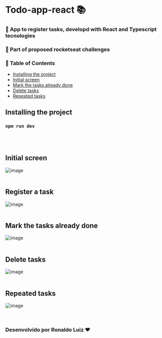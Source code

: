 # Todo-app-react :books:
### 📜 App to register tasks, developd with React and Typescript tecnologies
### 🚀 Part of proposed rocketseat challenges

### 📑 Table of Contents
   * [Installing the project](#register-a-task)
   * [Initial screen](#initial-screen)
   * [Mark the tasks already done](#mark-the-tasks-already-done)
   * [Delete tasks](#delete-tasks)
   * [Repeated tasks](#repeated-tasks)


## Installing the project
###  <code>npm run dev</code>
<br/>
<br/>

## Initial screen
![image](https://user-images.githubusercontent.com/121819777/218290740-b614d18a-2522-4560-a65b-36eb61839fb0.png)
<br/>
<br/>

## Register a task
![image](https://user-images.githubusercontent.com/121819777/218291127-ebb71807-3c00-42a9-aa9f-302ec67db1bc.png)
<br/>
<br/>

## Mark the tasks already done
![image](https://user-images.githubusercontent.com/121819777/218290829-3d609b99-dd53-41b5-8aec-56486a1bceaf.png)
<br/>
<br/>

## Delete tasks
![image](https://user-images.githubusercontent.com/121819777/218291008-c6705031-31ac-4a55-8fc8-05cc38764335.png)
<br/>
<br/>

## Repeated tasks
![image](https://user-images.githubusercontent.com/121819777/218291037-1d3b2dac-f921-426c-9bed-4b55673f5409.png)
<br/>
<br/>
<br/>

### Desenvolvido por Ronaldo Luiz ❤️

